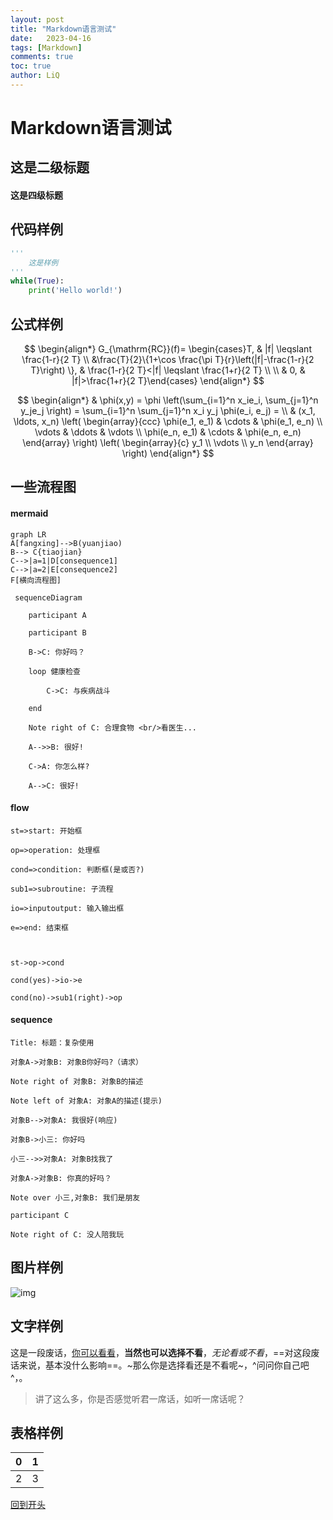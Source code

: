 ```yaml
---
layout: post
title: "Markdown语言测试"
date:   2023-04-16
tags: [Markdown]
comments: true
toc: true
author: LiQ
---
```

# Markdown语言测试

## 这是二级标题

#### 这是四级标题

## 代码样例

```python
'''
    这是样例
'''
while(True):
	print('Hello world!')
```

## 公式样例

$$
\begin{align*}
G_{\mathrm{RC}}(f)= \begin{cases}T, & |f| \leqslant \frac{1-r}{2 T} \\ 
&\frac{T}{2}\{1+\cos \frac{\pi T}{r}\left(|f|-\frac{1-r}{2 T}\right) \}, & \frac{1-r}{2 T}<|f| \leqslant \frac{1+r}{2 T} \\
\\ & 0, & |f|>\frac{1+r}{2 T}\end{cases}
\end{align*}
$$

$$
\begin{align*}
  & \phi(x,y) = \phi \left(\sum_{i=1}^n x_ie_i, \sum_{j=1}^n y_je_j \right)
  = \sum_{i=1}^n \sum_{j=1}^n x_i y_j \phi(e_i, e_j) = \\
  & (x_1, \ldots, x_n) \left( \begin{array}{ccc}
      \phi(e_1, e_1) & \cdots & \phi(e_1, e_n) \\
      \vdots & \ddots & \vdots \\
      \phi(e_n, e_1) & \cdots & \phi(e_n, e_n)
    \end{array} \right)
  \left( \begin{array}{c}
      y_1 \\
      \vdots \\
      y_n
    \end{array} \right)
\end{align*}
$$

## 一些流程图

#### mermaid

```mermaid
graph LR
A[fangxing]-->B(yuanjiao)
B--> C{tiaojian}
C-->|a=1|D[consequence1]
C-->|a=2|E[consequence2]
F[横向流程图]
```

```mermaid
 sequenceDiagram

    participant A

    participant B

    B->C: 你好吗？

    loop 健康检查

        C->C: 与疾病战斗

    end

    Note right of C: 合理食物 <br/>看医生...

    A-->>B: 很好!

    C->A: 你怎么样?

    A-->C: 很好!
```



#### flow

```flow
st=>start: 开始框

op=>operation: 处理框

cond=>condition: 判断框(是或否?)

sub1=>subroutine: 子流程

io=>inputoutput: 输入输出框

e=>end: 结束框



st->op->cond

cond(yes)->io->e

cond(no)->sub1(right)->op
```

#### sequence

```sequence
Title: 标题：复杂使用

对象A->对象B: 对象B你好吗?（请求）

Note right of 对象B: 对象B的描述

Note left of 对象A: 对象A的描述(提示)

对象B-->对象A: 我很好(响应)

对象B->小三: 你好吗

小三-->>对象A: 对象B找我了

对象A->对象B: 你真的好吗？

Note over 小三,对象B: 我们是朋友

participant C

Note right of C: 没人陪我玩
```

## 图片样例

![img](http://rt6sac4xq.hd-bkt.clouddn.com/20220325181458.jpg)

## 文字样例

这是一段废话，<u>你可以看看</u>，**当然也可以选择不看**，*无论看或不看*，==对这段废话来说，基本没什么影响==。~那么你是选择看还是不看呢~，^问问你自己吧^，<!--不出意外的话就要出意外了-->。

> 讲了这么多，你是否感觉听君一席话，如听一席话呢？

## 表格样例

| 0    |  1   |
| ---- | :--: |
| 2    |  3   |

[回到开头](##这是二级标题)
